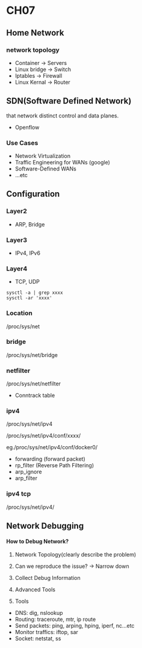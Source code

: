 # CH07
## Home Network
### network topology
- Container -> Servers
- Linux bridge -> Switch
- Iptables -> Firewall
- Linux Kernal -> Router

## SDN(Software Defined Network)
that network distinct control and data planes.
- Openflow

### Use Cases
- Network Virtualization
- Traffic Engineering for WANs (google) 
- Software-Defined WANs
- ...etc

## Configuration
### Layer2
- ARP, Bridge
### Layer3
- IPv4, IPv6
### Layer4
- TCP, UDP
```
sysctl -a | grep xxxx
sysctl -ar 'xxxx'
```
### Location
/proc/sys/net

### bridge
/proc/sys/net/bridge

### netfilter
/proc/sys/net/netfilter
- Conntrack table

### ipv4
/proc/sys/net/ipv4

/proc/sys/net/ipv4/conf/xxxx/

eg./proc/sys/net/ipv4/conf/docker0/ 

- forwarding (forward packet)
- rp_filter (Reverse Path Filtering)
- arp_ignore
- arp_filter

### ipv4 tcp
/proc/sys/net/ipv4/

## Network Debugging
#### How to Debug Network?
1. Network Topology(clearly describe the problem)

2. Can we reproduce the issue? -> Narrow down

3. Collect Debug Information

4. Advanced Tools

5. Tools
- DNS: dig, nslookup
- Routing: traceroute, mtr, ip route
- Send packets: ping, arping, hping, iperf, nc...etc
- Monitor traffics: iftop, sar
- Socket: netstat, ss




